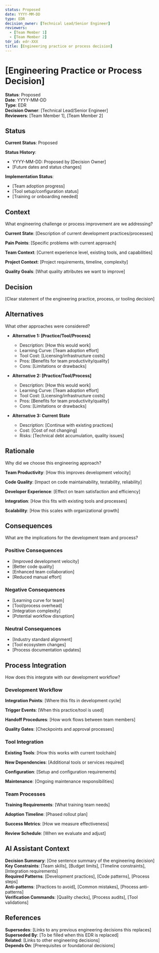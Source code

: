 ```yaml
---
status: Proposed
date: YYYY-MM-DD
type: EDR
decision_owner: [Technical Lead/Senior Engineer]
reviewers: 
  - [Team Member 1]
  - [Team Member 2]
tdr_id: edr-XXX
title: [Engineering practice or process decision]
---
```


# [Engineering Practice or Process Decision]

**Status**: Proposed  
**Date**: YYYY-MM-DD  
**Type**: EDR  
**Decision Owner**: [Technical Lead/Senior Engineer]  
**Reviewers**: [Team Member 1], [Team Member 2]  

## Status

**Current Status**: Proposed

**Status History**:
- YYYY-MM-DD: Proposed by [Decision Owner]
- [Future dates and status changes]

**Implementation Status**:
- [Team adoption progress]
- [Tool setup/configuration status]
- [Training or onboarding needed]

## Context

What engineering challenge or process improvement are we addressing?

**Current State**: [Description of current development practices/processes]

**Pain Points**: [Specific problems with current approach]

**Team Context**: [Current experience level, existing tools, and capabilities]

**Project Context**: [Project requirements, timeline, complexity]

**Quality Goals**: [What quality attributes we want to improve]

## Decision

[Clear statement of the engineering practice, process, or tooling decision]

## Alternatives

What other approaches were considered?

- **Alternative 1: [Practice/Tool/Process]**
  - Description: [How this would work]
  - Learning Curve: [Team adoption effort]
  - Tool Cost: [Licensing/infrastructure costs]
  - Pros: [Benefits for team productivity/quality]
  - Cons: [Limitations or drawbacks]

- **Alternative 2: [Practice/Tool/Process]**
  - Description: [How this would work]
  - Learning Curve: [Team adoption effort]
  - Tool Cost: [Licensing/infrastructure costs]
  - Pros: [Benefits for team productivity/quality]
  - Cons: [Limitations or drawbacks]

- **Alternative 3: Current State**
  - Description: [Continue with existing practices]
  - Cost: [Cost of not changing]
  - Risks: [Technical debt accumulation, quality issues]

## Rationale

Why did we choose this engineering approach?

**Team Productivity**: [How this improves development velocity]

**Code Quality**: [Impact on code maintainability, testability, reliability]

**Developer Experience**: [Effect on team satisfaction and efficiency]

**Integration**: [How this fits with existing tools and processes]

**Scalability**: [How this scales with organizational growth]

## Consequences

What are the implications for the development team and process?

### Positive Consequences

- [Improved development velocity]
- [Better code quality]
- [Enhanced team collaboration]
- [Reduced manual effort]

### Negative Consequences

- [Learning curve for team]
- [Tool/process overhead]
- [Integration complexity]
- [Potential workflow disruption]

### Neutral Consequences

- [Industry standard alignment]
- [Tool ecosystem changes]
- [Process documentation updates]

## Process Integration

How does this integrate with our development workflow?

### Development Workflow

**Integration Points**: [Where this fits in development cycle]

**Trigger Events**: [When this practice/tool is used]

**Handoff Procedures**: [How work flows between team members]

**Quality Gates**: [Checkpoints and approval processes]

### Tool Integration

**Existing Tools**: [How this works with current toolchain]

**New Dependencies**: [Additional tools or services required]

**Configuration**: [Setup and configuration requirements]

**Maintenance**: [Ongoing maintenance responsibilities]

### Team Processes

**Training Requirements**: [What training team needs]

**Adoption Timeline**: [Phased rollout plan]

**Success Metrics**: [How we measure effectiveness]

**Review Schedule**: [When we evaluate and adjust]

## AI Assistant Context

**Decision Summary**: [One sentence summary of the engineering decision]  
**Key Constraints**: [Team skills], [Budget limits], [Timeline constraints], [Integration requirements]  
**Required Patterns**: [Development practices], [Code patterns], [Process steps]  
**Anti-patterns**: [Practices to avoid], [Common mistakes], [Process anti-patterns]  
**Verification Commands**: [Quality checks], [Process audits], [Tool validations]  

## References

**Supersedes**: [Links to any previous engineering decisions this replaces]  
**Superseded By**: [To be filled when this EDR is replaced]  
**Related**: [Links to other engineering decisions]  
**Depends On**: [Prerequisites or foundational decisions]  
